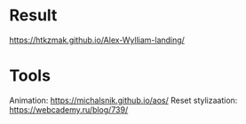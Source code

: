 # Result 
https://htkzmak.github.io/Alex-Wylliam-landing/

# Tools
Animation: https://michalsnik.github.io/aos/ 
Reset stylizaation: https://webcademy.ru/blog/739/ 
